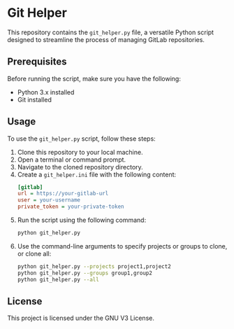 # Git Helper

This repository contains the `git_helper.py` file, a versatile Python script designed to streamline the process of managing GitLab repositories.

## Prerequisites

Before running the script, make sure you have the following:

- Python 3.x installed
- Git installed

## Usage

To use the `git_helper.py` script, follow these steps:

1. Clone this repository to your local machine.
2. Open a terminal or command prompt.
3. Navigate to the cloned repository directory.
4. Create a `git_helper.ini` file with the following content:
    ```ini
    [gitlab]
    url = https://your-gitlab-url
    user = your-username
    private_token = your-private-token
    ```
5. Run the script using the following command:
    ```bash
    python git_helper.py
    ```
6. Use the command-line arguments to specify projects or groups to clone, or clone all:
    ```bash
    python git_helper.py --projects project1,project2
    python git_helper.py --groups group1,group2
    python git_helper.py --all
    ```

## License

This project is licensed under the GNU V3 License.